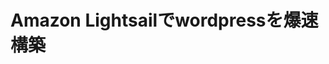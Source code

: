 <!--
title:   Amazon Lightsailでwordpressを爆速構築
tags:    AWS,Lightsail,WordPress
id:      9d95ea4437cc43ef266a
private: true
-->


# Amazon Lightsailでwordpressを爆速構築
